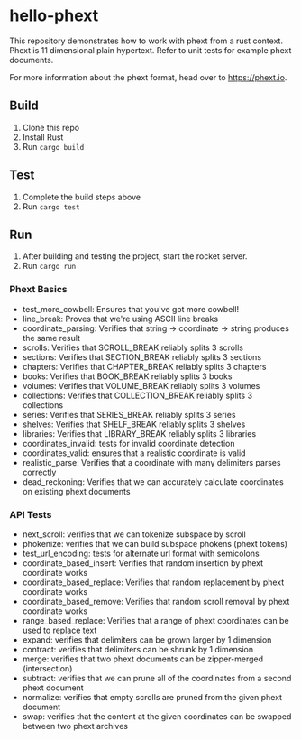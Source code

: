 # hello-phext

This repository demonstrates how to work with phext from a rust context. Phext is 11 dimensional plain hypertext. Refer to unit tests for example phext documents.

For more information about the phext format, head over to https://phext.io.

## Build

1. Clone this repo
2. Install Rust
3. Run `cargo build`

## Test

1. Complete the build steps above
2. Run `cargo test`

## Run

1. After building and testing the project, start the rocket server.
2. Run `cargo run`

### Phext Basics

* test_more_cowbell: Ensures that you've got more cowbell!
* line_break: Proves that we're using ASCII line breaks
* coordinate_parsing: Verifies that string -> coordinate -> string produces the same result
* scrolls: Verifies that SCROLL_BREAK reliably splits 3 scrolls
* sections: Verifies that SECTION_BREAK reliably splits 3 sections
* chapters: Verifies that CHAPTER_BREAK reliably splits 3 chapters
* books: Verifies that BOOK_BREAK reliably splits 3 books
* volumes: Verifies that VOLUME_BREAK reliably splits 3 volumes
* collections: Verifies that COLLECTION_BREAK reliably splits 3 collections
* series: Verifies that SERIES_BREAK reliably splits 3 series
* shelves: Verifies that SHELF_BREAK reliably splits 3 shelves
* libraries: Verifies that LIBRARY_BREAK reliably splits 3 libraries
* coordinates_invalid: tests for invalid coordinate detection
* coordinates_valid: ensures that a realistic coordinate is valid
* realistic_parse: Verifies that a coordinate with many delimiters parses correctly
* dead_reckoning: Verifies that we can accurately calculate coordinates on existing phext documents

### API Tests

* next_scroll: verifies that we can tokenize subspace by scroll
* phokenize: verifies that we can build subspace phokens (phext tokens)
* test_url_encoding: tests for alternate url format with semicolons
* coordinate_based_insert: Verifies that random insertion by phext coordinate works
* coordinate_based_replace: Verifies that random replacement by phext coordinate works
* coordinate_based_remove: Verifies that random scroll removal by phext coordinate works
* range_based_replace: Verifies that a range of phext coordinates can be used to replace text
* expand: verifies that delimiters can be grown larger by 1 dimension
* contract: verifies that delimiters can be shrunk by 1 dimension
* merge: verifies that two phext documents can be zipper-merged (intersection)
* subtract: verifies that we can prune all of the coordinates from a second phext document
* normalize: verifies that empty scrolls are pruned from the given phext document
* swap: verifies that the content at the given coordinates can be swapped between two phext archives
